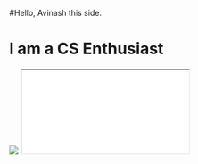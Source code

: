 #Hello, Avinash this side.

<h1>
I am a CS Enthusiast
  </h1>
 <img src = https://source.unsplash.com/1200x400/?web-development >
 
<iframe src="battery-charging.svg"/>
<p>
Ask Me Questions about
<h4>
    python<br>
    c<br>
    JavaScript<br>
    In a learning stage of Rust<br>
    
  </h4></p>
  
